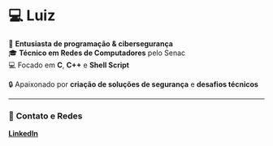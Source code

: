 # 💻 Luiz

🚀 **Entusiasta de programação & cibersegurança**  
🎓 **Técnico em Redes de Computadores** pelo Senac  
💻 Focado em **C**, **C++** e **Shell Script**

🔒 Apaixonado por **criação de soluções de segurança** e **desafios técnicos**

---

### 🖤 **Contato e Redes**  
[**LinkedIn**](https://www.linkedin.com/in/luiz3fernando)
